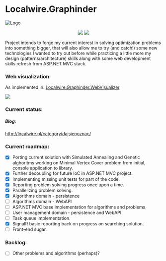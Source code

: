 # Localwire.Graphinder

![Logo](https://user-images.githubusercontent.com/6330789/115151572-bb594000-a06d-11eb-94d0-2d98fbbf59a9.png "Localwire.Graphinder")
<p align="center">
<a href="https://github.com/m-wilczynski/Localwire.Graphinder"><img src="https://img.shields.io/badge/license-MIT%20License-blue.svg"/></a> <a href="https://ci.appveyor.com/project/m-wilczynski/localwire-graphinder"><img src="https://ci.appveyor.com/api/projects/status/0aum2advueuywexn?svg=true"/></a>
</p>



Project intends to forge my current interest in solving optimization problems into something bigger, that will also allow me to try (and catch!) some new technologies I wanted to try out before while practicing a little more my design (patterns/architecture) skills along with some web development skills refresh from ASP.NET MVC stack.

### Web visualization:
As implemented in: <a href="https://github.com/m-wilczynski/Graphinder/tree/master/Localwire.Graphinder.WebVisualizer">Localwire.Graphinder.WebVisualizer</a>

![](https://i.gyazo.com/75f118d81ab4cf52af8a52126755790d.gif)

### Current status:
##### Blog:
http://localwire.pl/category/dajsiepoznac/

### Current roadmap:

- [x] Porting current solution with Simulated Annealing and Genetic alghoritms working on Minimal Vertex Cover problem from initial, console application to library.
- [x] Further decoupling for future IoC in ASP.NET MVC project.
- [x] Implementing missing unit tests for part of the code.
- [x] Reporting problem solving progress once upon a time.
- [x] Parallelizing problem solving.
- [x] Algorithms domain - persistence
- [ ] Algorithms domain - WebAPI
- [ ] ASP.NET MVC base implementation for algorithms and problems.
- [ ] User management domain - persistence and WebAPI
- [ ] Task queue implementation.
- [x] SignalR basic reporting back on progress on searching solution.
- [ ] Front-end sugar.

### Backlog:
- [ ] Other problems and algorithms (perhaps)?
